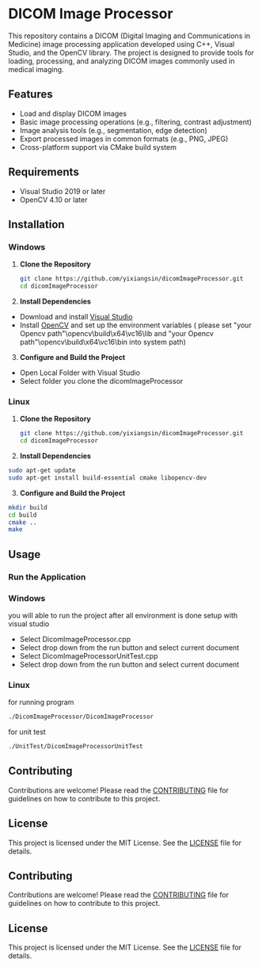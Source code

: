 # DICOM Image Processor

This repository contains a DICOM (Digital Imaging and Communications in Medicine) image processing application developed using C++, Visual Studio, and the OpenCV library. The project is designed to provide tools for loading, processing, and analyzing DICOM images commonly used in medical imaging.

## Features

- Load and display DICOM images
- Basic image processing operations (e.g., filtering, contrast adjustment)
- Image analysis tools (e.g., segmentation, edge detection)
- Export processed images in common formats (e.g., PNG, JPEG)
- Cross-platform support via CMake build system

## Requirements

- Visual Studio 2019 or later
- OpenCV 4.10 or later

## Installation

### Windows

1. **Clone the Repository**
   ```bash
   git clone https://github.com/yixiangsin/dicomImageProcessor.git
   cd dicomImageProcessor
   
2. **Install Dependencies**

- Download and install [Visual Studio](https://visualstudio.microsoft.com/downloads/)
- Install [OpenCV](https://opencv.org/releases/) and set up the environment variables ( please set "your Opencv path"\opencv\build\x64\vc16\lib and "your Opencv path"\opencv\build\x64\vc16\bin into system path)

3. **Configure and Build the Project**

- Open Local Folder with Visual Studio
- Select folder you clone the dicomImageProcessor

### Linux

1. **Clone the Repository**
   ```bash
   git clone https://github.com/yixiangsin/dicomImageProcessor.git
   cd dicomImageProcessor
   ```
   
2. **Install Dependencies**
```bash
sudo apt-get update
sudo apt-get install build-essential cmake libopencv-dev
```

3. **Configure and Build the Project**
```bash
mkdir build
cd build
cmake ..
make
```

## Usage

### Run the Application

### Windows

you will able to run the project after all environment is done setup with visual studio
- Select DicomImageProcessor.cpp
- Select drop down from the run button and select current document
- Select DicomImageProcessorUnitTest.cpp
- Select drop down from the run button and select current document

### Linux
for running program
```bash
./DicomImageProcessor/DicomImageProcessor
```
for unit test 
```bash
./UnitTest/DicomImageProcessorUnitTest
```

## Contributing

Contributions are welcome! Please read the [CONTRIBUTING](CONTRIBUTING.md) file for guidelines on how to contribute to this project.

## License

This project is licensed under the MIT License. See the [LICENSE](LICENSE) file for details.

## Contributing

Contributions are welcome! Please read the [CONTRIBUTING](CONTRIBUTING.md) file for guidelines on how to contribute to this project.

## License

This project is licensed under the MIT License. See the [LICENSE](LICENSE) file for details.




